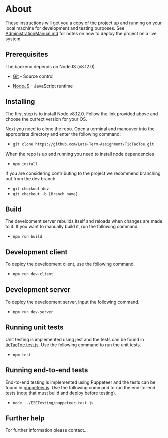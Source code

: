 # About

These instructions will get you a copy of the project up and running on your local machine for development and testing purposes. See [AdministrationManual.md](./AdministrationManual.md) for notes on how to deploy the project on a live system.

## Prerequisites

The backend depends on NodeJS (v8.12.0). 

* [Git](https://git-scm.com/book/en/v2/Getting-Started-Installing-Git) - Source control

* [NodeJS](https://nodejs.org/en/download/) - JavaScript runtime

## Installing

The first step is to install Node v8.12.0. Follow the link provided above and choose the currect version for your OS.

Next you need to clone the repo. Open a terminal and manouver into the appropriate directory and enter the following command:
* `git clone https://github.com/Late-Term-Assignment/TicTacToe.git`

When the repo is up and running you need to install node dependencies
* `npm install`

If you are considering contributing to the project we recommend branching out from the dev branch
* `git checkout dev`
* `git checkout -b [Branch name]`

## Build

The development server rebuilds itself and reloads when changes are made to it. If you want to manually build it, run the following command
* `npm run build`

## Development client
To deploy the development client, use the following command.
* `npm run dev-client`


## Development server

To deploy the development server, input the following command.
* `npm run dev-server`

## Running unit tests

Unit testing is implemented using jest and the tests can be found in [ticTacToe.test.js](../src/logic/ticTacToe.test.js). 
Use the following command to run the unit tests.
* `npm test`

## Running end-to-end tests
End-to-end testing is implemented using Puppeteer and the tests can be found in [puppeteer.js](../e2e/puppeteer.js).
Use the following command to run the end-to-end tests (note that must build and deploy before testing).
* `node ../E2ETesting/puppeteer.test.js`

## Further help
For further information please contact...